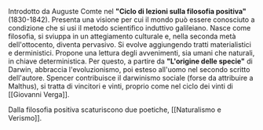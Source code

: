 Introdotto da Auguste Comte nel **"Ciclo di lezioni sulla filosofia positiva"** (1830-1842). Presenta una visione per cui il mondo può essere conosciuto a condizione che si usi il metodo scientifico induttivo galileiano.
Nasce come filosofia, si sviuppa in un attegiamento culturale e, nella seconda metà dell'ottocento, diventa pervasivo.
Si evolve aggiungendo tratti materialistici e derministici. Propone una lettura degli avvenimenti, sia umani che naturali, in chiave deterministica. Per questo, a partire da **"L'origine delle specie"** di Darwin, abbraccia l'evoluzionismo, poi esteso all'uomo nel secondo scritto dell'autore.
Spencer contribuisce il darwinismo sociale (forse da attribuire a Malthus), si tratta di vincitori e vinti, proprio come nel ciclo dei vinti di [[Giovanni Verga]].

Dalla filosofia positiva scaturiscono due poetiche, [[Naturalismo e Verismo]].


